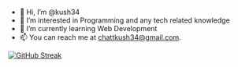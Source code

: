 - 👋 Hi, I’m @kush34
- 👀 I’m interested in Programming and  any tech related knowledge
- 🌱 I’m currently learning Web Development
- 📫 You can reach me at chattkush34@gmail.com.

[![GitHub Streak](https://github-readme-streak-stats.herokuapp.com/?user=kush34)](https://git.io/streak-stats)
<!---
kush34/kush34 is a ✨ special ✨ repository because its `README.md` (this file) appears on your GitHub profile.
You can click the Preview link to take a look at your changes.
--->
